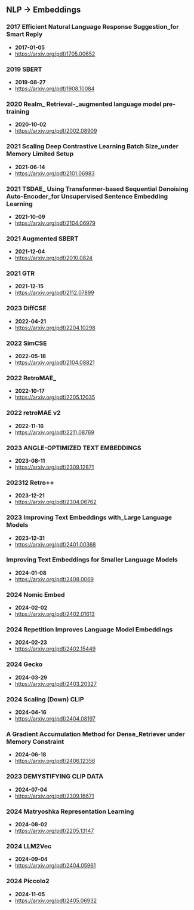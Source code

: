 ## NLP -> Embeddings


### 2017 Efficient Natural Language Response Suggestion_for Smart Reply
- **2017-01-05**
- https://arxiv.org/pdf/1705.00652
### 2019 SBERT
- **2019-08-27**
- https://arxiv.org/pdf/1908.10084
### 2020 Realm_ Retrieval-_augmented language model pre-training
- **2020-10-02**
- https://arxiv.org/pdf/2002.08909
### 2021 Scaling Deep Contrastive Learning Batch Size_under Memory Limited Setup
- **2021-06-14**
- https://arxiv.org/pdf/2101.06983
### 2021 TSDAE_ Using Transformer-based Sequential Denoising Auto-Encoder_for Unsupervised Sentence Embedding Learning
- **2021-10-09**
- https://arxiv.org/pdf/2104.06979
### 2021 Augmented SBERT
- **2021-12-04**
- https://arxiv.org/pdf/2010.0824
### 2021 GTR
- **2021-12-15**
- https://arxiv.org/pdf/2112.07899
### 2023 DiffCSE
- **2022-04-21**
- https://arxiv.org/pdf/2204.10298
### 2022 SimCSE
- **2022-05-18**
- https://arxiv.org/pdf/2104.08821
### 2022 RetroMAE_
- **2022-10-17**
- https://arxiv.org/pdf/2205.12035
### 2022 retroMAE v2
- **2022-11-16**
- https://arxiv.org/pdf/2211.08769
### 2023 ANGLE-OPTIMIZED TEXT EMBEDDINGS
- **2023-08-11**
- https://arxiv.org/pdf/2309.12871
### 202312 Retro++
- **2023-12-21**
- https://arxiv.org/pdf/2304.06762
### 2023 Improving Text Embeddings with_Large Language Models
- **2023-12-31**
- https://arxiv.org/pdf/2401.00368
### Improving Text Embeddings for Smaller Language Models
- **2024-01-08**
- https://arxiv.org/pdf/2408.0069
### 2024 Nomic Embed
- **2024-02-02**
- https://arxiv.org/pdf/2402.01613
### 2024 Repetition Improves Language Model Embeddings
- **2024-02-23**
- https://arxiv.org/pdf/2402.15449
### 2024 Gecko
- **2024-03-29**
- https://arxiv.org/pdf/2403.20327
### 2024 Scaling (Down) CLIP
- **2024-04-16**
- https://arxiv.org/pdf/2404.08197
### A Gradient Accumulation Method for Dense_Retriever under Memory Constraint
- **2024-06-18**
- https://arxiv.org/pdf/2406.12356
### 2023 DEMYSTIFYING CLIP DATA
- **2024-07-04**
- https://arxiv.org/pdf/2309.16671
### 2024 Matryoshka Representation Learning
- **2024-08-02**
- https://arxiv.org/pdf/2205.13147
### 2024 LLM2Vec
- **2024-09-04**
- https://arxiv.org/pdf/2404.05961
### 2024 Piccolo2
- **2024-11-05**
- https://arxiv.org/pdf/2405.06932